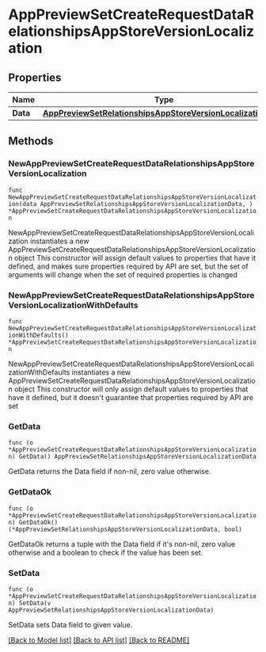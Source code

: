 # AppPreviewSetCreateRequestDataRelationshipsAppStoreVersionLocalization

## Properties

Name | Type | Description | Notes
------------ | ------------- | ------------- | -------------
**Data** | [**AppPreviewSetRelationshipsAppStoreVersionLocalizationData**](AppPreviewSet_relationships_appStoreVersionLocalization_data.md) |  | 

## Methods

### NewAppPreviewSetCreateRequestDataRelationshipsAppStoreVersionLocalization

`func NewAppPreviewSetCreateRequestDataRelationshipsAppStoreVersionLocalization(data AppPreviewSetRelationshipsAppStoreVersionLocalizationData, ) *AppPreviewSetCreateRequestDataRelationshipsAppStoreVersionLocalization`

NewAppPreviewSetCreateRequestDataRelationshipsAppStoreVersionLocalization instantiates a new AppPreviewSetCreateRequestDataRelationshipsAppStoreVersionLocalization object
This constructor will assign default values to properties that have it defined,
and makes sure properties required by API are set, but the set of arguments
will change when the set of required properties is changed

### NewAppPreviewSetCreateRequestDataRelationshipsAppStoreVersionLocalizationWithDefaults

`func NewAppPreviewSetCreateRequestDataRelationshipsAppStoreVersionLocalizationWithDefaults() *AppPreviewSetCreateRequestDataRelationshipsAppStoreVersionLocalization`

NewAppPreviewSetCreateRequestDataRelationshipsAppStoreVersionLocalizationWithDefaults instantiates a new AppPreviewSetCreateRequestDataRelationshipsAppStoreVersionLocalization object
This constructor will only assign default values to properties that have it defined,
but it doesn't guarantee that properties required by API are set

### GetData

`func (o *AppPreviewSetCreateRequestDataRelationshipsAppStoreVersionLocalization) GetData() AppPreviewSetRelationshipsAppStoreVersionLocalizationData`

GetData returns the Data field if non-nil, zero value otherwise.

### GetDataOk

`func (o *AppPreviewSetCreateRequestDataRelationshipsAppStoreVersionLocalization) GetDataOk() (*AppPreviewSetRelationshipsAppStoreVersionLocalizationData, bool)`

GetDataOk returns a tuple with the Data field if it's non-nil, zero value otherwise
and a boolean to check if the value has been set.

### SetData

`func (o *AppPreviewSetCreateRequestDataRelationshipsAppStoreVersionLocalization) SetData(v AppPreviewSetRelationshipsAppStoreVersionLocalizationData)`

SetData sets Data field to given value.



[[Back to Model list]](../README.md#documentation-for-models) [[Back to API list]](../README.md#documentation-for-api-endpoints) [[Back to README]](../README.md)



